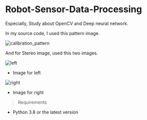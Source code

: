# Robot-Sensor-Data-Processing

Especially, Study about OpenCV and Deep neural network.

In my source code, I used this pattern image.

![calibration_pattern](https://user-images.githubusercontent.com/77718867/126030220-ec4aa57a-d5d1-4cca-a673-2dd5b6eeb4a8.png)

And for Stereo image, used this two images.

![left](https://user-images.githubusercontent.com/77718867/126030241-b968090d-1bc1-4d6d-88df-f699a5cffac9.png)

- Image for left

![right](https://user-images.githubusercontent.com/77718867/126030265-4cdc6cfd-3458-414a-8cf6-968018f8b5a8.png)

- Image for right

> Requirements

- Python 3.8 or the latest version
